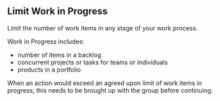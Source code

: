 ## Limit Work in Progress

Limit the number of work items in any stage of your work process. 

Work in Progress includes:

* number of items in a backlog
* concurrent projects or tasks for teams or individuals
* products in a portfolio

When an action would exceed an agreed upon limit of work items in progress, this needs to be brought up with the group before continuing.

